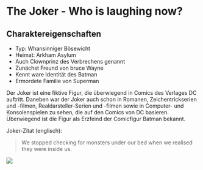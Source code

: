 
# The Joker - Who is laughing now?

## Charaktereigenschaften

* Typ: Whansinniger Bösewicht
* Heimat: Arkham Asylum
* Auch Clownprinz des Verbrechens genannt
* Zunächst Freund von bruce Wayne
* Kennt ware Identität des Batman
* Ermordete Familie von Superman

Der Joker ist eine fiktive Figur, die überwiegend in Comics des Verlages DC auftritt. 
Daneben war der Joker auch schon in Romanen, Zeichentrickserien und -filmen, Realdarsteller-Serien und -filmen sowie in Computer- und Konsolenspielen zu sehen, die auf den Comics von DC basieren. 
Überwiegend ist die Figur als Erzfeind der Comicfigur Batman bekannt. 

Joker-Zitat (englisch):

>We stopped checking for monsters under our bed when we realised they were inside us. 

<img src="https://cdn.pixabay.com/photo/2016/11/13/22/47/joker-1822273_960_720.jpg"/>